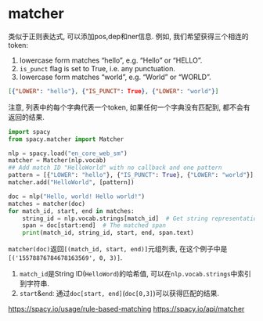 # matcher

类似于正则表达式, 可以添加pos,dep和ner信息.
例如, 我们希望获得三个相连的token:
1.  lowercase form matches “hello”, e.g. “Hello” or “HELLO”.
2. `is_punct` flag is set to True, i.e. any punctuation.
3. lowercase form matches “world”, e.g. “World” or “WORLD”.
```json
[{"LOWER": "hello"}, {"IS_PUNCT": True}, {"LOWER": "world"}]
```
注意, 列表中的每个字典代表一个token, 如果任何一个字典没有匹配到, 都不会有返回的结果.

```python
import spacy
from spacy.matcher import Matcher

nlp = spacy.load("en_core_web_sm")
matcher = Matcher(nlp.vocab)
## Add match ID "HelloWorld" with no callback and one pattern
pattern = [{"LOWER": "hello"}, {"IS_PUNCT": True}, {"LOWER": "world"}]
matcher.add("HelloWorld", [pattern])

doc = nlp("Hello, world! Hello world!")
matches = matcher(doc)
for match_id, start, end in matches:
    string_id = nlp.vocab.strings[match_id]  # Get string representation
    span = doc[start:end]  # The matched span
    print(match_id, string_id, start, end, span.text)
```
`matcher(doc)`返回`[(match_id, start, end)]`元组列表, 在这个例子中是`[('15578876784678163569', 0, 3)]`. 
1. `match_id`是String ID(`HelloWord`)的哈希值, 可以在`nlp.vocab.strings`中索引到字符串.
2. `start`&`end`: 通过`doc[start, end]`(`doc[0,3]`)可以获得匹配的结果.




https://spacy.io/usage/rule-based-matching
https://spacy.io/api/matcher